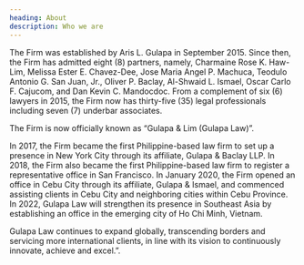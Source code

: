 ```yaml
---
heading: About
description: Who we are
---
```

The Firm was established by Aris L. Gulapa in September 2015.  Since then, the Firm has admitted eight (8) partners, namely, Charmaine Rose K. Haw-Lim, Melissa Ester E. Chavez-Dee, Jose Maria Angel P. Machuca, Teodulo Antonio G. San Juan, Jr., Oliver P. Baclay, Al-Shwaid L. Ismael, Oscar Carlo F. Cajucom, and Dan Kevin C. Mandocdoc.  From a complement of six (6) lawyers in 2015, the Firm now has thirty-five (35) legal professionals including seven (7) underbar associates.

The Firm is now officially known as “Gulapa & Lim (Gulapa Law)”.  

In 2017, the Firm became the first Philippine-based law firm to set up a presence in New York City through its affiliate, Gulapa & Baclay LLP. In 2018, the Firm also became the first Philippine-based law firm to register a representative office in San Francisco. In January 2020, the Firm opened an office in Cebu City through its affiliate, Gulapa & Ismael, and commenced assisting clients in Cebu City and neighboring cities within Cebu Province. In 2022, Gulapa Law will strengthen its presence in Southeast Asia by establishing an office in the emerging city of Ho Chi Minh, Vietnam. 

Gulapa Law continues to expand globally, transcending borders and servicing more international clients, in line with its vision to continuously innovate, achieve and excel.”.